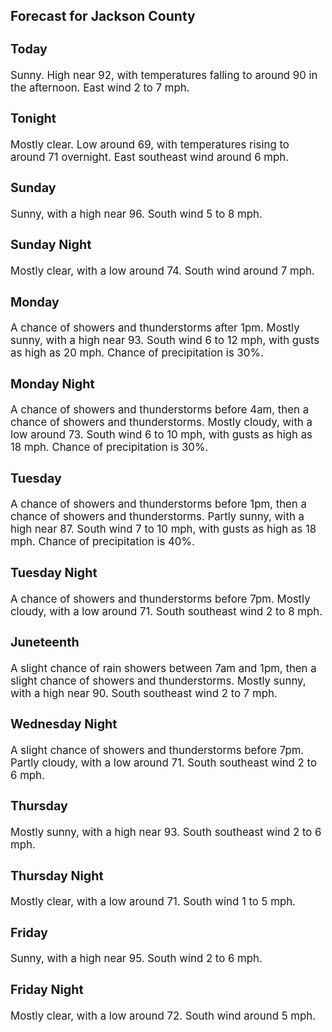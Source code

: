 <div>
   <h2>Forecast for Jackson County</h2>
   <p>
      <div style="font-size:120%">
         <h3>Today</h3>Sunny. High near 92, with temperatures falling to around 90 in the afternoon. East wind 2 to 7 mph.<br></div>
   </p>
   <p>
      <div style="font-size:120%">
         <h3>Tonight</h3>Mostly clear. Low around 69, with temperatures rising to around 71 overnight. East southeast wind around 6 mph.<br></div>
   </p>
   <p>
      <div style="font-size:120%">
         <h3>Sunday</h3>Sunny, with a high near 96. South wind 5 to 8 mph.<br></div>
   </p>
   <p>
      <div style="font-size:120%">
         <h3>Sunday Night</h3>Mostly clear, with a low around 74. South wind around 7 mph.<br></div>
   </p>
   <p>
      <div style="font-size:120%">
         <h3>Monday</h3>A chance of showers and thunderstorms after 1pm. Mostly sunny, with a high near 93. South wind 6 to 12 mph, with gusts as
         high as 20 mph. Chance of precipitation is 30%.<br></div>
   </p>
   <p>
      <div style="font-size:120%">
         <h3>Monday Night</h3>A chance of showers and thunderstorms before 4am, then a chance of showers and thunderstorms. Mostly cloudy, with a low around
         73. South wind 6 to 10 mph, with gusts as high as 18 mph. Chance of precipitation is 30%.<br></div>
   </p>
   <p>
      <div style="font-size:120%">
         <h3>Tuesday</h3>A chance of showers and thunderstorms before 1pm, then a chance of showers and thunderstorms. Partly sunny, with a high near
         87. South wind 7 to 10 mph, with gusts as high as 18 mph. Chance of precipitation is 40%.<br></div>
   </p>
   <p>
      <div style="font-size:120%">
         <h3>Tuesday Night</h3>A chance of showers and thunderstorms before 7pm. Mostly cloudy, with a low around 71. South southeast wind 2 to 8 mph.<br></div>
   </p>
   <p>
      <div style="font-size:120%">
         <h3>Juneteenth</h3>A slight chance of rain showers between 7am and 1pm, then a slight chance of showers and thunderstorms. Mostly sunny, with
         a high near 90. South southeast wind 2 to 7 mph.<br></div>
   </p>
   <p>
      <div style="font-size:120%">
         <h3>Wednesday Night</h3>A slight chance of showers and thunderstorms before 7pm. Partly cloudy, with a low around 71. South southeast wind 2 to 6
         mph.<br></div>
   </p>
   <p>
      <div style="font-size:120%">
         <h3>Thursday</h3>Mostly sunny, with a high near 93. South southeast wind 2 to 6 mph.<br></div>
   </p>
   <p>
      <div style="font-size:120%">
         <h3>Thursday Night</h3>Mostly clear, with a low around 71. South wind 1 to 5 mph.<br></div>
   </p>
   <p>
      <div style="font-size:120%">
         <h3>Friday</h3>Sunny, with a high near 95. South wind 2 to 6 mph.<br></div>
   </p>
   <p>
      <div style="font-size:120%">
         <h3>Friday Night</h3>Mostly clear, with a low around 72. South wind around 5 mph.<br></div>
   </p>
</div>